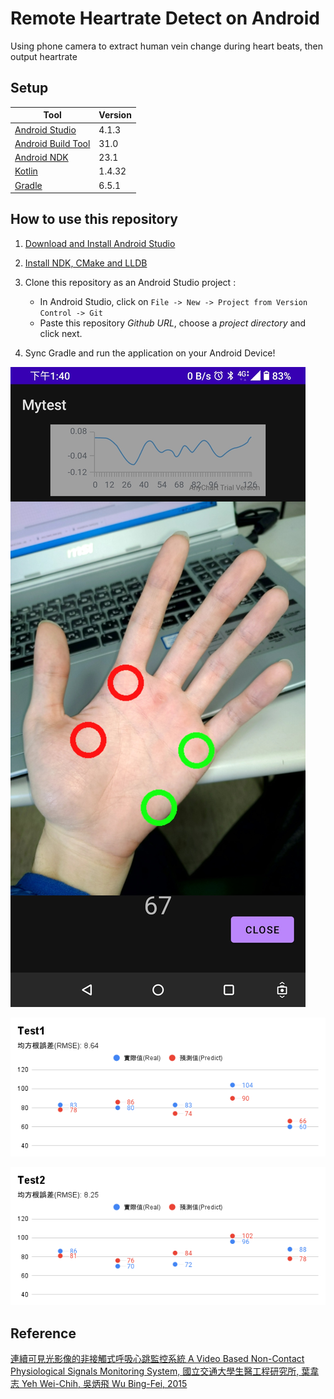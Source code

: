 # Remote Heartrate Detect on Android

Using phone camera to extract human vein
change during heart beats, then output heartrate

## Setup

| Tool      | Version |
| ---       |  ---    |
| [Android Studio](https://developer.android.com/studio) | 4.1.3
| [Android Build Tool](https://developer.android.com/about) | 31.0
| [Android NDK](https://developer.android.com/ndk/guides) | 23.1
| [Kotlin](https://kotlinlang.org/docs/reference/) | 1.4.32
| [Gradle](https://gradle.org) | 6.5.1



## How to use this repository

1. [Download and Install Android Studio](https://developer.android.com/studio)

2. [Install NDK, CMake and LLDB](https://developer.android.com/studio/projects/install-ndk.md)

3. Clone this repository as an Android Studio project :
     * In Android Studio, click on `File -> New -> Project from Version Control -> Git`
     * Paste this repository *Github URL*, choose a *project directory* and click next.

3. Sync Gradle and run the application on your Android Device!

![alt text](Picture/Screenshot_20220103-134010725.jpg)

![alt text](Picture/Test1.png)

![alt text](Picture/Test2.png)

## Reference

[連續可見光影像的非接觸式呼吸心跳監控系統
A Video Based Non-Contact Physiological Signals Monitoring System, 國立交通大學生醫工程研究所, 葉韋志
Yeh Wei-Chih, 吳炳飛
Wu Bing-Fei, 2015](https://ir.nctu.edu.tw/handle/11536/127521)
